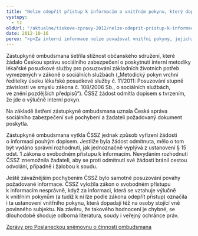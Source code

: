 ```yaml
---
title: "Nelze odepřít přístup k informacím o vnitřním pokynu, který dopadá na osoby stojící vně instituce"
vystupy:
  - tz
oldUrl: "/aktualne/tiskove-zpravy-2012/nelze-odeprit-pristup-k-informacim-o-vnitrnim-pokynu-ktery-dopada-na-osoby-stojici-vne"
date: 2012-10-16
perex: "<p>Za interní informace nelze považovat vnitřní pokyny, jejichž uplatnění dopadá na osoby stojící vně instituce. Nelze k nim tedy odepřít přístup podle zákona 106/1999 Sb., o svobodném přístupu k informacím. S tímto závěrem šetření své zástupkyně seznámil veřejný ochránce práv poslance v rámci své pravidelné zprávy o činnosti za 3. čtvrtletí roku 2012.</p>"
---
```


<!-- imported from the old website -->

<p>Zástupkyně ombudsmana šetřila stížnost občanského sdružení, které žádalo Českou správu sociálního zabezpečení o poskytnutí interní metodiky lékařské posudkové služby pro posuzování základních životních potřeb vymezených v zákoně o sociálních službách („Metodický pokyn vrchní ředitelky úseku lékařské posudkové služby č. 11/2011: Posuzování stupně závislosti ve smyslu zákona č. 108/2006 Sb., o sociálních službách, ve znění pozdějších předpisů“). ČSSZ žádost odmítla dopisem s tvrzením, že jde o výlučně interní pokyn.</p><p>Na základě šetření zástupkyně ombudsmana uznala Česká správa sociálního zabezpečení své pochybení a žadateli požadovaný dokument poskytla.</p><p>Zástupkyně ombudsmana vytkla ČSSZ jednak způsob vyřízení žádosti o informaci pouhým dopisem. Jestliže byla žádost odmítnuta, mělo o tom být vydáno správní rozhodnutí, jak jednoznačně vyplývá z ustanovení § 15 odst. 1 zákona o svobodném přístupu k informacím. Nevydáním rozhodnutí ČSSZ znemožnila žadateli, aby se proti odmítnutí své žádosti bránil cestou odvolání, případně i žalobou k soudu.</p><p>Ještě závažnějším pochybením ČSSZ bylo samotné posuzování povahy požadované informace. ČSSZ vyložila zákon o svobodném přístupu k informacím nesprávně, když za informaci, která se vztahuje výlučně k vnitřním pokynům (a tudíž k ní lze podle zákona odepřít přístup) označila i ta ustanovení vnitřního pokynu, která dopadají též na osoby stojící vně povinného subjektu. Na závěru, že takového hodnocení je chybné, se dlouhodobě shoduje odborná literatura, soudy i veřejný ochránce práv.</p><p><a href="https://www.ochrance.cz/zpravy-o-cinnosti/zpravy-pro-poslaneckou-snemovnu/">Zprávy pro Poslaneckou sněmovnu o činnosti ombudsmana</a></p>
